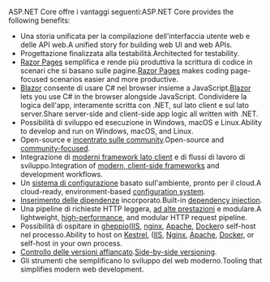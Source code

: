 <span data-ttu-id="3317e-101">ASP.NET Core offre i vantaggi seguenti:</span><span class="sxs-lookup"><span data-stu-id="3317e-101">ASP.NET Core provides the following benefits:</span></span>

* <span data-ttu-id="3317e-102">Una storia unificata per la compilazione dell'interfaccia utente web e delle API web.</span><span class="sxs-lookup"><span data-stu-id="3317e-102">A unified story for building web UI and web APIs.</span></span>
* <span data-ttu-id="3317e-103">Progettazione finalizzata alla testabilità.</span><span class="sxs-lookup"><span data-stu-id="3317e-103">Architected for testability.</span></span>
* <span data-ttu-id="3317e-104">[Razor Pages](xref:razor-pages/index) semplifica e rende più produttiva la scrittura di codice in scenari che si basano sulle pagine.</span><span class="sxs-lookup"><span data-stu-id="3317e-104">[Razor Pages](xref:razor-pages/index) makes coding page-focused scenarios easier and more productive.</span></span>
* <span data-ttu-id="3317e-105">[Blazor](xref:blazor/index) consente di usare C# nel browser insieme a JavaScript.</span><span class="sxs-lookup"><span data-stu-id="3317e-105">[Blazor](xref:blazor/index) lets you use C# in the browser alongside JavaScript.</span></span> <span data-ttu-id="3317e-106">Condividere la logica dell'app, interamente scritta con .NET, sul lato client e sul lato server.</span><span class="sxs-lookup"><span data-stu-id="3317e-106">Share server-side and client-side app logic all written with .NET.</span></span>
* <span data-ttu-id="3317e-107">Possibilità di sviluppo ed esecuzione in Windows, macOS e Linux.</span><span class="sxs-lookup"><span data-stu-id="3317e-107">Ability to develop and run on Windows, macOS, and Linux.</span></span>
* <span data-ttu-id="3317e-108">Open-source e [incentrato sulle community](https://live.asp.net/).</span><span class="sxs-lookup"><span data-stu-id="3317e-108">Open-source and [community-focused](https://live.asp.net/).</span></span>
* <span data-ttu-id="3317e-109">Integrazione di [moderni framework lato client](xref:blazor/index) e di flussi di lavoro di sviluppo.</span><span class="sxs-lookup"><span data-stu-id="3317e-109">Integration of [modern, client-side frameworks](xref:blazor/index) and development workflows.</span></span>
* <span data-ttu-id="3317e-110">Un [sistema di configurazione](xref:fundamentals/configuration/index) basato sull'ambiente, pronto per il cloud.</span><span class="sxs-lookup"><span data-stu-id="3317e-110">A cloud-ready, environment-based [configuration system](xref:fundamentals/configuration/index).</span></span>
* <span data-ttu-id="3317e-111">[Inserimento delle dipendenze](xref:fundamentals/dependency-injection) incorporato.</span><span class="sxs-lookup"><span data-stu-id="3317e-111">Built-in [dependency injection](xref:fundamentals/dependency-injection).</span></span>
* <span data-ttu-id="3317e-112">Una pipeline di richieste HTTP leggera, [ad alte prestazioni](https://github.com/aspnet/benchmarks) e modulare.</span><span class="sxs-lookup"><span data-stu-id="3317e-112">A lightweight, [high-performance](https://github.com/aspnet/benchmarks), and modular HTTP request pipeline.</span></span>
* <span data-ttu-id="3317e-113">Possibilità di ospitare in [gheppio](xref:fundamentals/servers/kestrel)([IIS](xref:host-and-deploy/iis/index), [nginx](xref:host-and-deploy/linux-nginx), [Apache](xref:host-and-deploy/linux-apache), [Docker](xref:host-and-deploy/docker/index)o self-host nel processo.</span><span class="sxs-lookup"><span data-stu-id="3317e-113">Ability to host on [Kestrel](xref:fundamentals/servers/kestrel), ([IIS](xref:host-and-deploy/iis/index), [Nginx](xref:host-and-deploy/linux-nginx), [Apache](xref:host-and-deploy/linux-apache), [Docker](xref:host-and-deploy/docker/index), or self-host in your own process.</span></span>
* <span data-ttu-id="3317e-114">[Controllo delle versioni affiancato](/dotnet/standard/choosing-core-framework-server#a-need-for-side-by-side-of-net-versions-per-application-level).</span><span class="sxs-lookup"><span data-stu-id="3317e-114">[Side-by-side versioning](/dotnet/standard/choosing-core-framework-server#a-need-for-side-by-side-of-net-versions-per-application-level).</span></span>
* <span data-ttu-id="3317e-115">Gli strumenti che semplificano lo sviluppo del web moderno.</span><span class="sxs-lookup"><span data-stu-id="3317e-115">Tooling that simplifies modern web development.</span></span>
